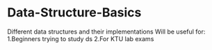 # Data-Structure-Basics
Different data structures and their implementations
Will be useful for:
                  1.Beginners trying to study ds
                  2.For KTU lab exams
